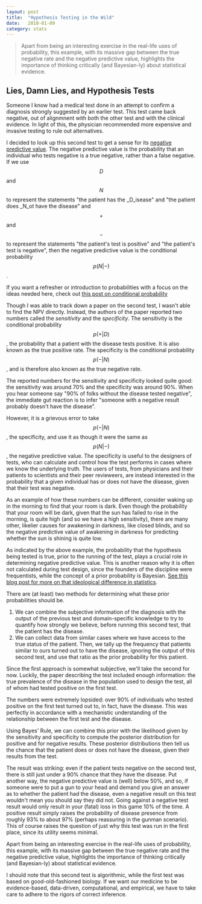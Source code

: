 ```yaml
---
layout: post
title:	"Hypothesis Testing in the Wild"
date:	2018-01-09
category: stats
---
```


>Apart from being an interesting exercise in the real-life uses of probability, this example, with its massive gap between the true negative rate and the negative predictive value, highlights the importance of thinking critically (and Bayesian-ly) about statistical evidence.

<!--exc-->

## Lies, Damn Lies, and Hypothesis Tests

Someone I know had a medical test done
in an attempt to confirm a diagnosis
strongly suggested by an earlier test.
This test came back negative,
out of alignmnent with both the other test
and with the clinical evidence.
In light of this,
the physician recommended
more expensive and invasive testing
to rule out alternatives.

I decided to look up this second test
to get a sense for its
[negative predictive value](https://en.wikipedia.org/wiki/Positive_and_negative_predictive_values).
The negative predictive value is the probability that an individual
who tests negative is a true negative, rather than a false negative.
If we use $$D$$ and $$N$$ to represent
the statements "the patient has the _D_isease"
and "the patient does _N_ot have the disease"
and $$+$$ and $$-$$ to represent the statements
"the patient's test is positive"
and "the patient's test is negative",
then the negative predictive value is the conditional probability
$$p(N\lvert -)$$.

If you want a refresher or introduction
to probabilities with a focus
on the ideas needed here, check out
[this post on conditional probability]({{site.url}}/stats/2016/02/04/bayes-rule.html)

Though I was able to track down
a paper on the second test,
I wasn't able to find the NPV directly.
Instead, the authors of the paper reported
two numbers called the *sensitivity*
and the *specificity*.
The sensitivity
is the conditional probability $$p(+\lvert D)$$,
the probability that a patient with the disease tests positive.
It is also known as the true positive rate.
The specificity is the conditional probability $$p(-\lvert N)$$,
and is therefore also known as the true negative rate.

The reported numbers for the sensitivity and specificity
looked quite good:
the sensitivity was around 70%
and the specificity was around 90%.
When you hear someone say
"90% of folks without the disease tested negative",
the immediate gut reaction is to infer
"someone with a negative result probably doesn't have the disease".

However, it is a grievous error to take $$p(-\lvert N)$$,
the specificity, and use it as though it were the same as
$$p(N\lvert -)$$, the negative predictive value.
The specificity is useful to the designers of tests,
who can calculate and control how the test performs
in cases where we know the underlying truth.
The users of tests, from physicians and their patients
to scientists and their peer revieweers, are instead interested in
the probability that a given individual has or does not have
the disease, given that their test was negative.

As an example of how these numbers can be different,
consider waking up in the morning to find that your room is dark.
Even though the probability that your room will be dark,
given that the sun has failed to rise in the morning,
is quite high (and so we have a high sensitivity),
there are many other, likelier causes for awakening in darkness,
like closed blinds,
and so the negative predictive value of awakening in darkness
for predicting whether the sun is shining is quite low.

As indicated by the above example,
the probability that the hypothesis being tested is true,
prior to the running of the test,
plays a crucial role in determining negative predictive value.
This is another reason why it is often not calculated during test design,
since the founders of the discipline were frequentists,
while the concept of a prior probability is Bayesian.
[See this blog post for more on that ideological difference in statistics]({{site.url}}/stats/2016/02/04/bayes-rule.html).

There are (at least) two methods for determining
what these prior probabilities should be.

1. We can combine the subjective information of the diagnosis
with the output of the previous test and
domain-specific knowledge to try to quantify
how strongly we believe, before running this second test,
that the patient has the disease.
2. We can collect data from similar cases
where we have access to the true status of the patient.
Then, we tally up the frequency that patients
similar to ours turned out to have the disease,
ignoring the output of this second test,
and use that ratio as the prior probability
for this patient.

Since the first approach is somewhat subjective,
we'll take the second for now.
Luckily, the paper describing the test
included enough information:
the true prevalence of the disease
in the population used to design the test,
all of whom had tested positive on the first test.

The numbers were extremely lopsided:
over 90% of individuals who tested positive on the first test
turned out to, in fact, have the disease.
This was perfectly in accordance with a mechanistic
understanding of the relationship between the first test
and the disease.

Using Bayes' Rule, we can combine this prior
with the likelihood given by the sensitivity and specificity
to compute the posterior distribution for positive and for negative results.
These posterior distributions then tell us the chance that the patient
does or does not have the disease,
given their results from the test.

The result was striking:
even if the patient tests negative on the second test,
there is still just under a 90% chance that they have the disease.
Put another way, the negative predictive value is (well) below 50%,
and so, if someone were to put a gun to your head
and demand you give an answer as to whether
the patient had the disease,
even a negative result on this test wouldn't
mean you should say they did not.
Going against a negative test result would only
result in your (fatal) loss in this game 10% of the time.
A positive result simply raises the probability
of disease presence from roughly 93% to about 97%
(perhaps reassuring in the gunman scenario).
This of course raises the question of just why this test
was run in the first place,
since its utility seems minimal.

Apart from being an interesting exercise
in the real-life uses of probability,
this example,
with its massive gap between the true negative rate
and the negative predictive value,
highlights the importance
of thinking critically (and Bayesian-ly)
about statistical evidence.

I should note that this second test is algorithmic,
while the first test was based on good-old-fashioned biology.
If we want our medicine to be evidence-based, data-driven,
computational, and empirical,
we have to take care to adhere to the rigors of correct inference.
